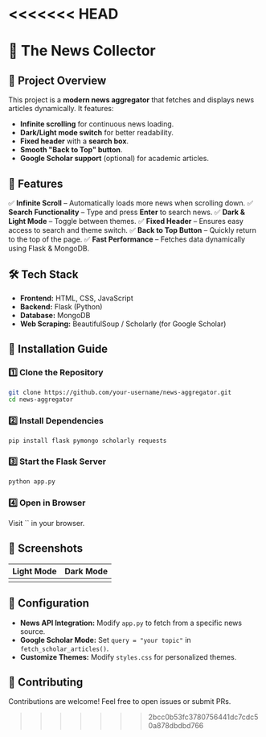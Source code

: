 <<<<<<< HEAD
=======
# 📰 The News Collector

## 🌟 Project Overview

This project is a **modern news aggregator** that fetches and displays news articles dynamically. It features:

- **Infinite scrolling** for continuous news loading.
- **Dark/Light mode switch** for better readability.
- **Fixed header** with a **search box**.
- **Smooth "Back to Top" button**.
- **Google Scholar support** (optional) for academic articles.

## 🚀 Features

✅ **Infinite Scroll** – Automatically loads more news when scrolling down. ✅ **Search Functionality** – Type and press **Enter** to search news. ✅ **Dark & Light Mode** – Toggle between themes. ✅ **Fixed Header** – Ensures easy access to search and theme switch. ✅ **Back to Top Button** – Quickly return to the top of the page. ✅ **Fast Performance** – Fetches data dynamically using Flask & MongoDB.

## 🛠️ Tech Stack

- **Frontend:** HTML, CSS, JavaScript
- **Backend:** Flask (Python)
- **Database:** MongoDB
- **Web Scraping:** BeautifulSoup / Scholarly (for Google Scholar)

## 📜 Installation Guide

### 1️⃣ Clone the Repository

```sh
git clone https://github.com/your-username/news-aggregator.git
cd news-aggregator
```

### 2️⃣ Install Dependencies

```sh
pip install flask pymongo scholarly requests
```

### 3️⃣ Start the Flask Server

```sh
python app.py
```

### 4️⃣ Open in Browser

Visit `` in your browser.

## 📸 Screenshots

| Light Mode | Dark Mode |
| ---------- | --------- |
|            |           |

## 🔧 Configuration

- **News API Integration:** Modify `app.py` to fetch from a specific news source.
- **Google Scholar Mode:** Set `query = "your topic"` in `fetch_scholar_articles()`.
- **Customize Themes:** Modify `styles.css` for personalized themes.

## 🤝 Contributing

Contributions are welcome! Feel free to open issues or submit PRs.
>>>>>>> 2bcc0b53fc3780756441dc7cdc50a878dbdbd766
